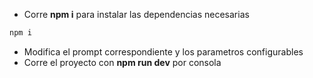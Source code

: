 - Corre **npm i** para instalar las dependencias necesarias
```js
npm i
```
- Modifica el prompt correspondiente y los parametros configurables
- Corre el proyecto con **npm run dev** por consola